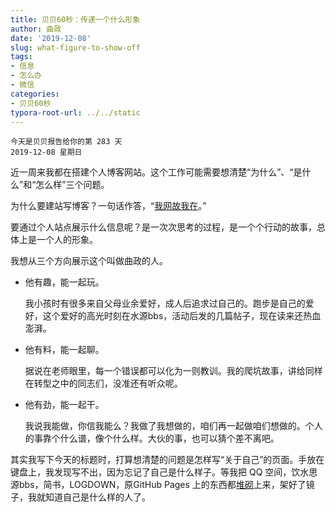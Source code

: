```yaml
---
title: 贝贝60秒：传递一个什么形象
author: 曲政
date: '2019-12-08'
slug: what-figure-to-show-off
tags:
- 信息
- 怎么办
- 微信
categories:
- 贝贝60秒
typora-root-url: ../../static
---
```

```
今天是贝贝报告给你的第 283 天
2019-12-08 星期日
```

近一周来我都在搭建个人博客网站。这个工作可能需要想清楚“为什么”、“是什么”和“怎么样”三个问题。

为什么要建站写博客？一句话作答，“[我网故我在](https://yihui.org/cn/2016/12/student-project/)。”

要通过个人站点展示什么信息呢？是一次次思考的过程，是一个个行动的故事，总体上是一个人的形象。

我想从三个方向展示这个叫做曲政的人。

-   他有趣，能一起玩。

    我小孩时有很多来自父母业余爱好，成人后追求过自己的。跑步是自己的爱好，这个爱好的高光时刻在水源bbs，活动后发的几篇帖子，现在读来还热血澎湃。

-   他有料，能一起聊。

    据说在老师眼里，每一个错误都可以化为一则教训。我的爬坑故事，讲给同样在转型之中的同志们，没准还有听众呢。

-   他有劲，能一起干。

    我说我能做，你信我能么？我做了我想做的，咱们再一起做咱们想做的。个人的事靠个什么谱，像个什么样。大伙的事，也可以猜个差不离吧。

其实我写下今天的标题时，打算想清楚的问题是怎样写“关于自己”的页面。手放在键盘上，我发现写不出，因为忘记了自己是什么样子。等我把 QQ 空间，饮水思源bbs，简书，LOGDOWN，原GitHub Pages 上的东西都[堆砌](https://yihui.org/cn/2019/07/inner-peace/)上来，架好了镜子，我就知道自己是什么样的人了。

